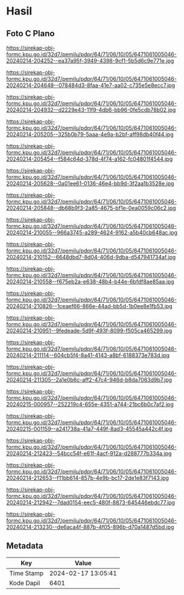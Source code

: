 # Hasil

## Foto C Plano

https://sirekap-obj-formc.kpu.go.id/32d7/pemilu/pdpr/64/71/06/10/05/6471061005046-20240214-204252--ea37a95f-3949-4398-9cf1-5b5d6c9e771e.jpg

https://sirekap-obj-formc.kpu.go.id/32d7/pemilu/pdpr/64/71/06/10/05/6471061005046-20240214-204648--078484d3-8faa-41e7-aa02-c735e5e8ecc7.jpg

https://sirekap-obj-formc.kpu.go.id/32d7/pemilu/pdpr/64/71/06/10/05/6471061005046-20240214-204932--d2229e43-11f9-4db6-bb96-0fe5cdb78b02.jpg

https://sirekap-obj-formc.kpu.go.id/32d7/pemilu/pdpr/64/71/06/10/05/6471061005046-20240214-205205--325b0b79-5aaa-4e9a-b2bf-aff98db40f44.jpg

https://sirekap-obj-formc.kpu.go.id/32d7/pemilu/pdpr/64/71/06/10/05/6471061005046-20240214-205454--f584c64d-378d-4f74-a162-fc04801f4544.jpg

https://sirekap-obj-formc.kpu.go.id/32d7/pemilu/pdpr/64/71/06/10/05/6471061005046-20240214-205628--0a01ee61-0136-46e4-bb9d-3f2aa1b3528e.jpg

https://sirekap-obj-formc.kpu.go.id/32d7/pemilu/pdpr/64/71/06/10/05/6471061005046-20240214-205848--db68b9f3-2a85-4675-bf1e-0ea0059c06c2.jpg

https://sirekap-obj-formc.kpu.go.id/32d7/pemilu/pdpr/64/71/06/10/05/6471061005046-20240214-210055--966a3745-a289-4624-9162-a5b40cb648ac.jpg

https://sirekap-obj-formc.kpu.go.id/32d7/pemilu/pdpr/64/71/06/10/05/6471061005046-20240214-210152--6648dbd7-8d04-406d-9dba-d547941734af.jpg

https://sirekap-obj-formc.kpu.go.id/32d7/pemilu/pdpr/64/71/06/10/05/6471061005046-20240214-210558--f675eb2a-e638-48b4-b44e-6bfdf8ae85aa.jpg

https://sirekap-obj-formc.kpu.go.id/32d7/pemilu/pdpr/64/71/06/10/05/6471061005046-20240214-210826--1ceaef66-866e-44ad-bb5d-1b0ee8e1fb53.jpg

https://sirekap-obj-formc.kpu.go.id/32d7/pemilu/pdpr/64/71/06/10/05/6471061005046-20240214-210951--9fedeade-5d9f-493f-8099-f505ca465299.jpg

https://sirekap-obj-formc.kpu.go.id/32d7/pemilu/pdpr/64/71/06/10/05/6471061005046-20240214-211114--604cb5f4-8a41-4143-a8bf-6188373e783d.jpg

https://sirekap-obj-formc.kpu.go.id/32d7/pemilu/pdpr/64/71/06/10/05/6471061005046-20240214-211305--2a1e0b6c-aff2-47c4-946d-b8da7063d9b7.jpg

https://sirekap-obj-formc.kpu.go.id/32d7/pemilu/pdpr/64/71/06/10/05/6471061005046-20240215-000957--252219c4-655e-4351-a744-21bc6b0c7af2.jpg

https://sirekap-obj-formc.kpu.go.id/32d7/pemilu/pdpr/64/71/06/10/05/6471061005046-20240215-001159--a241738a-41a7-449f-8ad3-45545a442c4f.jpg

https://sirekap-obj-formc.kpu.go.id/32d7/pemilu/pdpr/64/71/06/10/05/6471061005046-20240214-212423--54bcc54f-e61f-4acf-912a-d288777b334a.jpg

https://sirekap-obj-formc.kpu.go.id/32d7/pemilu/pdpr/64/71/06/10/05/6471061005046-20240214-212653--f11bb614-857b-4e9b-bc17-2de1e83f7143.jpg

https://sirekap-obj-formc.kpu.go.id/32d7/pemilu/pdpr/64/71/06/10/05/6471061005046-20240214-212942--7dad0154-eec5-480f-8873-645446ebdc77.jpg

https://sirekap-obj-formc.kpu.go.id/32d7/pemilu/pdpr/64/71/06/10/05/6471061005046-20240214-213230--de6aca4f-887b-4f05-896b-d70a1487d5bd.jpg


## Metadata

| Key        | Value               |
| ---------- | ------------------- |
| Time Stamp | 2024-02-17 13:05:41 |
| Kode Dapil | 6401                |



